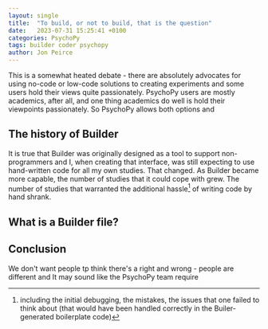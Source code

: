 ```yaml
---
layout: single
title:  "To build, or not to build, that is the question"
date:   2023-07-31 15:25:41 +0100
categories: PsychoPy
tags: builder coder psychopy
author: Jon Peirce
---
```


This is a somewhat heated debate - there are absolutely advocates for using no-code or low-code solutions to creating experiments and some users hold their views quite passionately. PsychoPy users are mostly academics, after all, and one thing academics do well is hold their viewpoints passionately. So PsychoPy allows both options and 

## The history of Builder

It is true that Builder was originally designed as a tool to support non-programmers and I, when creating that interface, was still expecting to use hand-written code for all my own studies. That changed. As Builder became more capable, the number of studies that it could cope with grew. The number of studies that warranted the additional hassle[^hassle] of writing code by hand shrank.

[^hassle]: including the initial debugging, the mistakes, the issues that one failed to think about (that would have been handled correctly in the Builer-generated boilerplate code)

## What is a Builder file?



## Conclusion

We don't want people tp think there's a right and wrong - people are different and It may sound like the PsychoPy team require